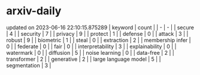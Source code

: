 # arxiv-daily
updated on 2023-06-16 22:10:15.875289
| keyword | count |
| - | - |
| secure | 4 |
| security | 7 |
| privacy | 9 |
| protect | 1 |
| defense | 0 |
| attack | 3 |
| robust | 9 |
| biometric | 1 |
| steal | 0 |
| extraction | 2 |
| membership infer | 0 |
| federate | 0 |
| fair | 0 |
| interpretability | 3 |
| explainability | 0 |
| watermark | 0 |
| diffusion | 5 |
| noise learning | 0 |
| data-free | 2 |
| transformer | 2 |
| generative | 2 |
| large language model | 5 |
| segmentation | 3 |
